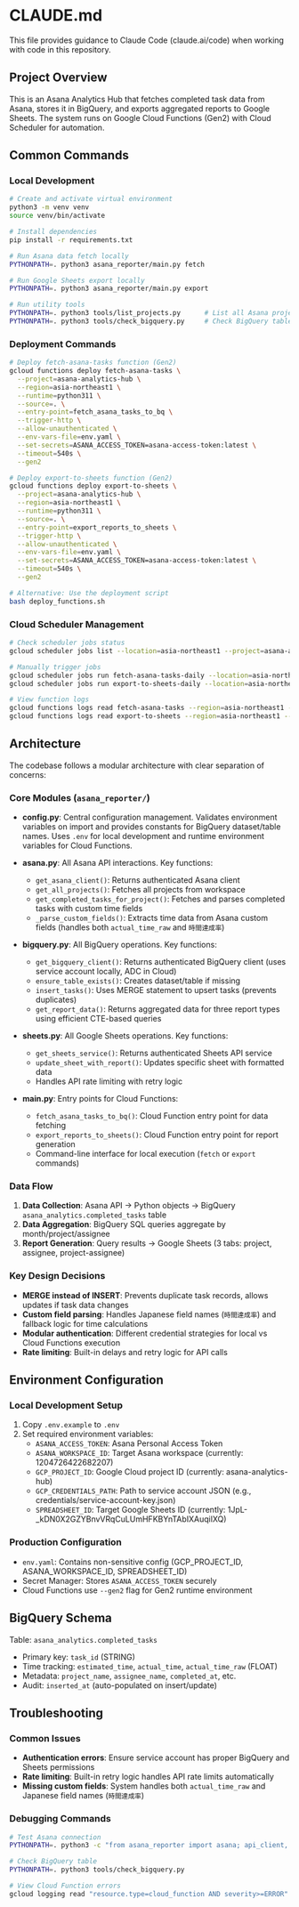 # CLAUDE.md

This file provides guidance to Claude Code (claude.ai/code) when working with code in this repository.

## Project Overview

This is an Asana Analytics Hub that fetches completed task data from Asana, stores it in BigQuery, and exports aggregated reports to Google Sheets. The system runs on Google Cloud Functions (Gen2) with Cloud Scheduler for automation.

## Common Commands

### Local Development

```bash
# Create and activate virtual environment
python3 -m venv venv
source venv/bin/activate

# Install dependencies
pip install -r requirements.txt

# Run Asana data fetch locally
PYTHONPATH=. python3 asana_reporter/main.py fetch

# Run Google Sheets export locally
PYTHONPATH=. python3 asana_reporter/main.py export

# Run utility tools
PYTHONPATH=. python3 tools/list_projects.py      # List all Asana projects
PYTHONPATH=. python3 tools/check_bigquery.py     # Check BigQuery table status
```

### Deployment Commands

```bash
# Deploy fetch-asana-tasks function (Gen2)
gcloud functions deploy fetch-asana-tasks \
  --project=asana-analytics-hub \
  --region=asia-northeast1 \
  --runtime=python311 \
  --source=. \
  --entry-point=fetch_asana_tasks_to_bq \
  --trigger-http \
  --allow-unauthenticated \
  --env-vars-file=env.yaml \
  --set-secrets=ASANA_ACCESS_TOKEN=asana-access-token:latest \
  --timeout=540s \
  --gen2

# Deploy export-to-sheets function (Gen2)
gcloud functions deploy export-to-sheets \
  --project=asana-analytics-hub \
  --region=asia-northeast1 \
  --runtime=python311 \
  --source=. \
  --entry-point=export_reports_to_sheets \
  --trigger-http \
  --allow-unauthenticated \
  --env-vars-file=env.yaml \
  --set-secrets=ASANA_ACCESS_TOKEN=asana-access-token:latest \
  --timeout=540s \
  --gen2

# Alternative: Use the deployment script
bash deploy_functions.sh
```

### Cloud Scheduler Management

```bash
# Check scheduler jobs status
gcloud scheduler jobs list --location=asia-northeast1 --project=asana-analytics-hub

# Manually trigger jobs
gcloud scheduler jobs run fetch-asana-tasks-daily --location=asia-northeast1 --project=asana-analytics-hub
gcloud scheduler jobs run export-to-sheets-daily --location=asia-northeast1 --project=asana-analytics-hub

# View function logs
gcloud functions logs read fetch-asana-tasks --region=asia-northeast1 --project=asana-analytics-hub --limit=50
gcloud functions logs read export-to-sheets --region=asia-northeast1 --project=asana-analytics-hub --limit=50
```

## Architecture

The codebase follows a modular architecture with clear separation of concerns:

### Core Modules (`asana_reporter/`)

- **config.py**: Central configuration management. Validates environment variables on import and provides constants for BigQuery dataset/table names. Uses `.env` for local development and runtime environment variables for Cloud Functions.

- **asana.py**: All Asana API interactions. Key functions:
  - `get_asana_client()`: Returns authenticated Asana client
  - `get_all_projects()`: Fetches all projects from workspace
  - `get_completed_tasks_for_project()`: Fetches and parses completed tasks with custom time fields
  - `_parse_custom_fields()`: Extracts time data from Asana custom fields (handles both `actual_time_raw` and `時間達成率`)

- **bigquery.py**: All BigQuery operations. Key functions:
  - `get_bigquery_client()`: Returns authenticated BigQuery client (uses service account locally, ADC in Cloud)
  - `ensure_table_exists()`: Creates dataset/table if missing
  - `insert_tasks()`: Uses MERGE statement to upsert tasks (prevents duplicates)
  - `get_report_data()`: Returns aggregated data for three report types using efficient CTE-based queries

- **sheets.py**: All Google Sheets operations. Key functions:
  - `get_sheets_service()`: Returns authenticated Sheets API service
  - `update_sheet_with_report()`: Updates specific sheet with formatted data
  - Handles API rate limiting with retry logic

- **main.py**: Entry points for Cloud Functions:
  - `fetch_asana_tasks_to_bq()`: Cloud Function entry point for data fetching
  - `export_reports_to_sheets()`: Cloud Function entry point for report generation
  - Command-line interface for local execution (`fetch` or `export` commands)

### Data Flow

1. **Data Collection**: Asana API → Python objects → BigQuery `asana_analytics.completed_tasks` table
2. **Data Aggregation**: BigQuery SQL queries aggregate by month/project/assignee
3. **Report Generation**: Query results → Google Sheets (3 tabs: project, assignee, project-assignee)

### Key Design Decisions

- **MERGE instead of INSERT**: Prevents duplicate task records, allows updates if task data changes
- **Custom field parsing**: Handles Japanese field names (`時間達成率`) and fallback logic for time calculations
- **Modular authentication**: Different credential strategies for local vs Cloud Functions execution
- **Rate limiting**: Built-in delays and retry logic for API calls

## Environment Configuration

### Local Development Setup
1. Copy `.env.example` to `.env`
2. Set required environment variables:
   - `ASANA_ACCESS_TOKEN`: Asana Personal Access Token
   - `ASANA_WORKSPACE_ID`: Target Asana workspace (currently: 1204726422682207)
   - `GCP_PROJECT_ID`: Google Cloud project ID (currently: asana-analytics-hub)
   - `GCP_CREDENTIALS_PATH`: Path to service account JSON (e.g., credentials/service-account-key.json)
   - `SPREADSHEET_ID`: Target Google Sheets ID (currently: 1JpL-_kDN0X2GZYBnvVRqCuLUmHFKBYnTAbIXAuqilXQ)

### Production Configuration
- `env.yaml`: Contains non-sensitive config (GCP_PROJECT_ID, ASANA_WORKSPACE_ID, SPREADSHEET_ID)
- Secret Manager: Stores `ASANA_ACCESS_TOKEN` securely
- Cloud Functions use `--gen2` flag for Gen2 runtime environment

## BigQuery Schema

Table: `asana_analytics.completed_tasks`
- Primary key: `task_id` (STRING)
- Time tracking: `estimated_time`, `actual_time`, `actual_time_raw` (FLOAT)
- Metadata: `project_name`, `assignee_name`, `completed_at`, etc.
- Audit: `inserted_at` (auto-populated on insert/update)

## Troubleshooting

### Common Issues
- **Authentication errors**: Ensure service account has proper BigQuery and Sheets permissions
- **Rate limiting**: Built-in retry logic handles API rate limits automatically
- **Missing custom fields**: System handles both `actual_time_raw` and Japanese field names (`時間達成率`)

### Debugging Commands
```bash
# Test Asana connection
PYTHONPATH=. python3 -c "from asana_reporter import asana; api_client, _, _ = asana.get_asana_client(); projects = asana.get_all_projects(api_client); print(f'Found {len(projects)} projects')"

# Check BigQuery table
PYTHONPATH=. python3 tools/check_bigquery.py

# View Cloud Function errors
gcloud logging read "resource.type=cloud_function AND severity>=ERROR" --limit=10 --project=asana-analytics-hub
```